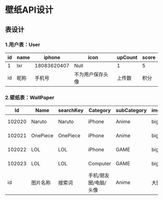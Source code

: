 #  壁纸API设计



## 表设计

### 1.用户表：User

| id   | name | iphone      | icon             | upCount | score |
| ---- | ---- | ----------- | ---------------- | ------- | ----- |
| 1    | lxr  | 18083620407 | Null             | 1       | 5     |
| id   | 昵称 | 手机号      | 不为用户保存头像 | 上传数  | 积分  |



### 2.壁纸表：WallPaper

| Id     | Name     | searchKey | Category              | subCategory | imgUrl | thumbUrl | updateTime       | downCount |
| ------ | -------- | --------- | --------------------- | ----------- | ------ | -------- | ---------------- | --------- |
| 102020 | Naruto   | Naruto    | iPhone                | Anime       | bigUrl | smallUrl | 2020.08.13 17:13 | 100       |
| 102021 | OnePiece | OnePiece  | iPhone                | Anime       | bigUrl | smallUrl | 2020.08.13 17:13 | 100       |
| 102022 | LOL      | LOL       | iPhone                | GAME        | bigUrl | smallUrl | 2020.08.13 17:13 | 100       |
| 102023 | LOL      | LOL       | Computer              | GAME        | bigUrl | smallUrl | 2020.08.13 17:13 | 100       |
| id     | 图片名称 | 搜索词    | 手机/朋友圈/电脑/头像 | Anime       | 大图   | 缩略图   | 更新时间         | 下载数目  |

